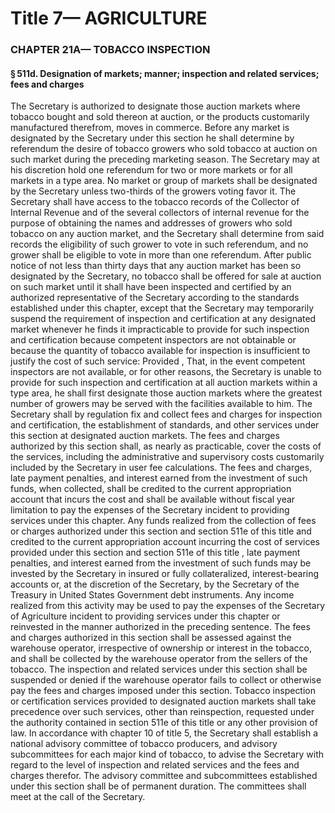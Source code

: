 
# Title 7— AGRICULTURE
### CHAPTER 21A— TOBACCO INSPECTION
#### § 511d. Designation of markets; manner; inspection and related services; fees and charges

The Secretary is authorized to designate those auction markets where tobacco bought and sold thereon at auction, or the products customarily manufactured therefrom, moves in commerce. Before any market is designated by the Secretary under this section he shall determine by referendum the desire of tobacco growers who sold tobacco at auction on such market during the preceding marketing season. The Secretary may at his discretion hold one referendum for two or more markets or for all markets in a type area. No market or group of markets shall be designated by the Secretary unless two-thirds of the growers voting favor it. The Secretary shall have access to the tobacco records of the Collector of Internal Revenue and of the several collectors of internal revenue for the purpose of obtaining the names and addresses of growers who sold tobacco on any auction market, and the Secretary shall determine from said records the eligibility of such grower to vote in such referendum, and no grower shall be eligible to vote in more than one referendum. After public notice of not less than thirty days that any auction market has been so designated by the Secretary, no tobacco shall be offered for sale at auction on such market until it shall have been inspected and certified by an authorized representative of the Secretary according to the standards established under this chapter, except that the Secretary may temporarily suspend the requirement of inspection and certification at any designated market whenever he finds it impracticable to provide for such inspection and certification because competent inspectors are not obtainable or because the quantity of tobacco available for inspection is insufficient to justify the cost of such service: Provided , That, in the event competent inspectors are not available, or for other reasons, the Secretary is unable to provide for such inspection and certification at all auction markets within a type area, he shall first designate those auction markets where the greatest number of growers may be served with the facilities available to him. The Secretary shall by regulation fix and collect fees and charges for inspection and certification, the establishment of standards, and other services under this section at designated auction markets. The fees and charges authorized by this section shall, as nearly as practicable, cover the costs of the services, including the administrative and supervisory costs customarily included by the Secretary in user fee calculations. The fees and charges, late payment penalties, and interest earned from the investment of such funds, when collected, shall be credited to the current appropriation account that incurs the cost and shall be available without fiscal year limitation to pay the expenses of the Secretary incident to providing services under this chapter. Any funds realized from the collection of fees or charges authorized under this section and section 511e of this title and credited to the current appropriation account incurring the cost of services provided under this section and section 511e of this title , late payment penalties, and interest earned from the investment of such funds may be invested by the Secretary in insured or fully collateralized, interest-bearing accounts or, at the discretion of the Secretary, by the Secretary of the Treasury in United States Government debt instruments. Any income realized from this activity may be used to pay the expenses of the Secretary of Agriculture incident to providing services under this chapter or reinvested in the manner authorized in the preceding sentence. The fees and charges authorized in this section shall be assessed against the warehouse operator, irrespective of ownership or interest in the tobacco, and shall be collected by the warehouse operator from the sellers of the tobacco. The inspection and related services under this section shall be suspended or denied if the warehouse operator fails to collect or otherwise pay the fees and charges imposed under this section. Tobacco inspection or certification services provided to designated auction markets shall take precedence over such services, other than reinspection, requested under the authority contained in section 511e of this title or any other provision of law. In accordance with chapter 10 of title 5, the Secretary shall establish a national advisory committee of tobacco producers, and advisory subcommittees for each major kind of tobacco, to advise the Secretary with regard to the level of inspection and related services and the fees and charges therefor. The advisory committee and subcommittees established under this section shall be of permanent duration. The committees shall meet at the call of the Secretary.
